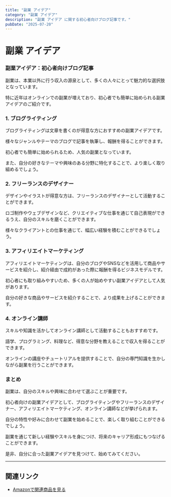 ```yaml
---
title: "副業 アイデア"
category: "副業 アイデア"
description: "副業 アイデア に関する初心者向けブログ記事です。"
pubDate: "2025-07-20"
---
```


# 副業 アイデア

### 副業アイデア：初心者向けブログ記事

副業は、本業以外に行う収入の源泉として、多くの人々にとって魅力的な選択肢となっています。

特に近年はオンラインでの副業が増えており、初心者でも簡単に始められる副業アイデアのご紹介です。



### 1. ブログライティング

ブログライティングは文章を書くのが得意な方におすすめの副業アイデアです。

様々なジャンルやテーマのブログで記事を執筆し、報酬を得ることができます。

初心者でも簡単に始められるため、人気の副業となっています。

また、自分の好きなテーマや興味のある分野に特化することで、より楽しく取り組めるでしょう。



### 2. フリーランスのデザイナー

デザインやイラストが得意な方は、フリーランスのデザイナーとして活動することができます。

ロゴ制作やウェブデザインなど、クリエイティブな仕事を通じて自己表現ができるうえ、自分のスキルを磨くことができます。

様々なクライアントとの仕事を通じて、幅広い経験を積むことができるでしょう。



### 3. アフィリエイトマーケティング

アフィリエイトマーケティングは、自分のブログやSNSなどを活用して商品やサービスを紹介し、紹介経由で成約があった際に報酬を得るビジネスモデルです。

初心者にも取り組みやすいため、多くの人が始めやすい副業アイデアとして人気があります。

自分の好きな商品やサービスを紹介することで、より成果を上げることができます。



### 4. オンライン講師

スキルや知識を活かしてオンライン講師として活動することもおすすめです。

語学、プログラミング、料理など、得意な分野を教えることで収入を得ることができます。

オンラインの講座やチュートリアルを提供することで、自分の専門知識を生かしながら副業を行うことができます。



### まとめ

副業は、自分のスキルや興味に合わせて選ぶことが重要です。

初心者向けの副業アイデアとして、ブログライティングやフリーランスのデザイナー、アフィリエイトマーケティング、オンライン講師などが挙げられます。

自分の特性や好みに合わせて副業を始めることで、楽しく取り組むことができるでしょう。

副業を通じて新しい経験やスキルを身につけ、将来のキャリア形成にもつなげることができます。

是非、自分に合った副業アイデアを見つけて、始めてみてください。



---

## 関連リンク

- [Amazonで関連商品を見る](https://www.amazon.co.jp/s?k=%E5%89%AF%E6%A5%AD+%E3%82%A2%E3%82%A4%E3%83%87%E3%82%A2&tag=autowritehubai-22)
